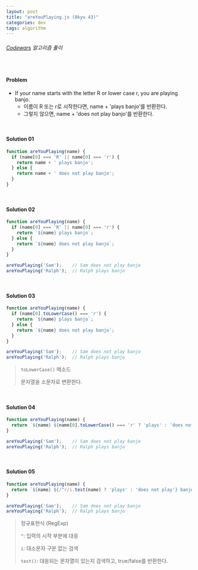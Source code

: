 ```yaml
---
layout: post
title: "areYouPlaying.js (8kyu 43)"
categories: dev
tags: algorithm
---
```


###### [Codewars](https://www.codewars.com) 알고리즘 풀이

<br>

#### Problem

- If your name starts with the letter R or lower case r, you are playing banjo.
  - 이름이 R 또는 r로 시작한다면, name \+ 'plays banjo'를 반환한다.
  - 그렇지 않으면, name \+ 'does not play banjo'를 반환한다.

<br>

#### Solution 01

```js
function areYouPlaying(name) {
  if (name[0] === 'R' || name[0] === 'r') {
    return name + ' plays banjo';
  } else {
    return name + ' does not play banjo';
  }
}
```

<br>

#### Solution 02

```js
function areYouPlaying(name) {
  if (name[0] === 'R' || name[0] === 'r') {
    return `${name} plays banjo`;
  } else {
    return `${name} does not play banjo`;
  }
}

areYouPlaying('Sam');    // Sam does not play banjo
areYouPlaying('Ralph');  // Ralph plays banjo
```

<br>

#### Solution 03

```js
function areYouPlaying(name) {
  if (name[0].toLowerCase() === 'r') {
    return `${name} plays banjo`;
  } else {
    return `${name} does not play banjo`;
  }
}

areYouPlaying('Sam');    // Sam does not play banjo
areYouPlaying('Ralph');  // Ralph plays banjo
```

> `toLowerCase()` 메소드
>
> 문자열을 소문자로 변환한다.

<br>

#### Solution 04

```js
function areYouPlaying(name) {
  return `${name} ${name[0].toLowerCase() === 'r' ? 'plays' : 'does not play'} banjo`;
}

areYouPlaying('Sam');    // Sam does not play banjo
areYouPlaying('Ralph');  // Ralph plays banjo
```

<br>

#### Solution 05

```js
function areYouPlaying(name) {
  return `${name} ${/^r/i.test(name) ? 'plays' : 'does not play'} banjo`;
}

areYouPlaying('Sam');    // Sam does not play banjo
areYouPlaying('Ralph');  // Ralph plays banjo
```

> 정규표현식 (RegExp)
>
> `^`: 입력의 시작 부분에 대응
>
> `i`: 대소문자 구분 없는 검색
>
> `test()`: 대응되는 문자열이 있는지 검색하고, true/false를 반환한다.

<br>

<br>